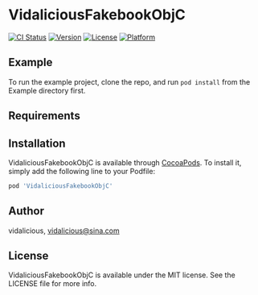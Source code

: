 # VidaliciousFakebookObjC

[![CI Status](https://img.shields.io/travis/vidalicious/VidaliciousFakebookObjC.svg?style=flat)](https://travis-ci.org/vidalicious/VidaliciousFakebookObjC)
[![Version](https://img.shields.io/cocoapods/v/VidaliciousFakebookObjC.svg?style=flat)](https://cocoapods.org/pods/VidaliciousFakebookObjC)
[![License](https://img.shields.io/cocoapods/l/VidaliciousFakebookObjC.svg?style=flat)](https://cocoapods.org/pods/VidaliciousFakebookObjC)
[![Platform](https://img.shields.io/cocoapods/p/VidaliciousFakebookObjC.svg?style=flat)](https://cocoapods.org/pods/VidaliciousFakebookObjC)

## Example

To run the example project, clone the repo, and run `pod install` from the Example directory first.

## Requirements

## Installation

VidaliciousFakebookObjC is available through [CocoaPods](https://cocoapods.org). To install
it, simply add the following line to your Podfile:

```ruby
pod 'VidaliciousFakebookObjC'
```

## Author

vidalicious, vidalicious@sina.com

## License

VidaliciousFakebookObjC is available under the MIT license. See the LICENSE file for more info.
